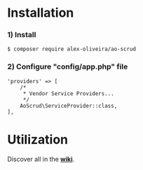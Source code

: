 # Installation

### 1) Install
````
$ composer require alex-oliveira/ao-scrud
````

### 2) Configure "config/app.php" file
````
'providers' => [
    /*
     * Vendor Service Providers...
     */
    AoScrud\ServiceProvider::class,
],
````

# Utilization

Discover all in the [**wiki**](https://github.com/alex-oliveira/ao-scrud/wiki).
